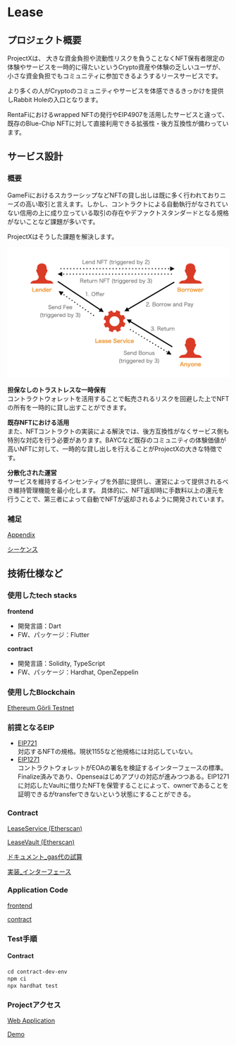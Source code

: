 # Lease

## プロジェクト概要

ProjectXは、
大きな資金負担や流動性リスクを負うことなくNFT保有者限定の体験やサービスを一時的に得たいというCrypto資産や体験の乏しいユーザが、
小さな資金負担でもコミュニティに参加できるようするリースサービスです。

より多くの人がCryptoのコミュニティやサービスを体感できるきっかけを提供しRabbit Holeの入口となります。

RentaFiにおけるwrapped NFTの発行やEIP4907を活用したサービスと違って、既存のBlue-Chip NFTに対して直接利用できる拡張性・後方互換性が備わっています。

## サービス設計

### 概要

GameFiにおけるスカラーシップなどNFTの貸し出しは既に多く行われておりニーズの高い取引と言えます。しかし、コントラクトによる自動執行がなされていない信用の上に成り立っている取引の存在やデファクトスタンダードとなる規格がないことなど課題が多いです。

ProjectXはそうした課題を解決します。

![概要](./images/サービス概要図.jpeg)

**担保なしのトラストレスな一時保有**  
コントラクトウォレットを活用することで転売されるリスクを回避した上でNFTの所有を一時的に貸し出すことができます。

**既存NFTにおける活用**  
また、NFTコントラクトの実装による解決では、後方互換性がなくサービス側も特別な対応を行う必要があります。BAYCなど既存のコミュニティの体験価値が高いNFTに対して、一時的な貸し出しを行えることがProjectXの大きな特徴です。

**分散化された運営**  
サービスを維持するインセンティブを外部に提供し、運営によって提供されるべき維持管理機能を最小化します。
具体的に、NFT返却時に手数料以上の還元を行うことで、第三者によって自動でNFTが返却されるように開発されています。

### 補足

[Appendix](./design/appendix.md)

[シーケンス](./design/sequenceDiagram.md)

## 技術仕様など

### 使用したtech stacks 

**frontend**  
- 開発言語：Dart
- FW、パッケージ：Flutter

**contract**  
- 開発言語：Solidity, TypeScript
- FW、パッケージ：Hardhat, OpenZeppelin

### 使用したBlockchain 

[Ethereum Görli Testnet](https://goerli.net)

### 前提となるEIP

- [EIP721](https://eips.ethereum.org/EIPS/eip-721)  
  対応するNFTの規格。現状1155など他規格には対応していない。
- [EIP1271](https://eips.ethereum.org/EIPS/eip-1271)  
  コントラクトウォレットがEOAの署名を検証するインターフェースの標準。Finalize済みであり、Openseaはじめアプリの対応が進みつつある。EIP1271に対応したVaultに借りたNFTを保管することによって、ownerであることを証明できるがtransferできないという状態にすることができる。
### Contract

[LeaseService (Etherscan)](https://goerli.etherscan.io/address/0xE45D10bae4Aa5C9a8C9016A39dD899485D9deac3)

[LeaseVault (Etherscan)](https://goerli.etherscan.io/address/0xF0550c4e121f18E3d8181371BE011178D2eeA4dF)

[ドキュメント_gas代の試算](./design/contract.md)

[実装_インターフェース](./contract-dev-env/contracts/ILeaseService.sol)

### Application Code

[frontend](./nft_lending_page/)

[contract](./contract-dev-env/contracts)

### Test手順

#### Contract

```
cd contract-dev-env
npm ci
npx hardhat test
```

### Projectアクセス

[Web Application]()

[Demo]()